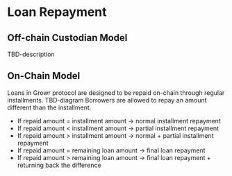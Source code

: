 # Loan Repayment
## Off-chain Custodian Model
TBD-description
## On-Chain Model
Loans in Growr protocol are designed to be repaid on-chain through regular installments.
TBD-diagram
Borrowers are allowed to repay an amount different than the installment. 
- If repaid amount = installment amount -> normal installment repayment
- If repaid amount < installment amount -> partial installment repayment
- If repaid amount > installment amount -> normal + partial installment repayment
- If repaid amount = remaining loan amount -> final loan repayment
- If repaid amount > remaining loan amount -> final loan repayment + returning back the difference

